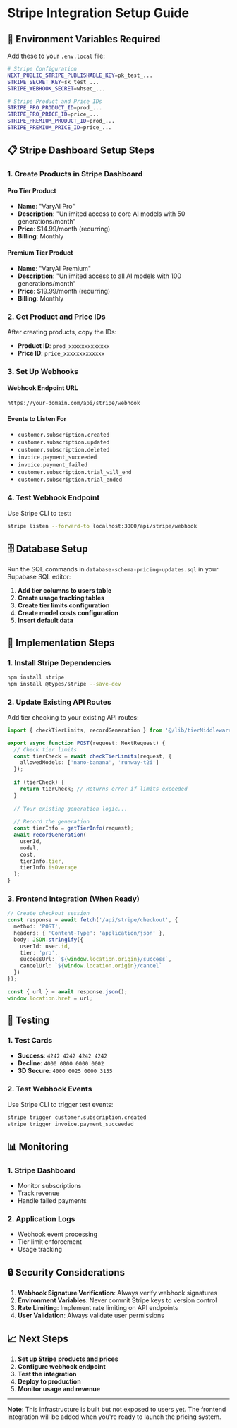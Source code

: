 # Stripe Integration Setup Guide

## 🔧 Environment Variables Required

Add these to your `.env.local` file:

```bash
# Stripe Configuration
NEXT_PUBLIC_STRIPE_PUBLISHABLE_KEY=pk_test_...
STRIPE_SECRET_KEY=sk_test_...
STRIPE_WEBHOOK_SECRET=whsec_...

# Stripe Product and Price IDs
STRIPE_PRO_PRODUCT_ID=prod_...
STRIPE_PRO_PRICE_ID=price_...
STRIPE_PREMIUM_PRODUCT_ID=prod_...
STRIPE_PREMIUM_PRICE_ID=price_...
```

## 📋 Stripe Dashboard Setup Steps

### 1. Create Products in Stripe Dashboard

#### **Pro Tier Product**
- **Name**: "VaryAI Pro"
- **Description**: "Unlimited access to core AI models with 50 generations/month"
- **Price**: $14.99/month (recurring)
- **Billing**: Monthly

#### **Premium Tier Product**
- **Name**: "VaryAI Premium"
- **Description**: "Unlimited access to all AI models with 100 generations/month"
- **Price**: $19.99/month (recurring)
- **Billing**: Monthly

### 2. Get Product and Price IDs

After creating products, copy the IDs:
- **Product ID**: `prod_xxxxxxxxxxxxx`
- **Price ID**: `price_xxxxxxxxxxxxx`

### 3. Set Up Webhooks

#### **Webhook Endpoint URL**
```
https://your-domain.com/api/stripe/webhook
```

#### **Events to Listen For**
- `customer.subscription.created`
- `customer.subscription.updated`
- `customer.subscription.deleted`
- `invoice.payment_succeeded`
- `invoice.payment_failed`
- `customer.subscription.trial_will_end`
- `customer.subscription.trial_ended`

### 4. Test Webhook Endpoint

Use Stripe CLI to test:
```bash
stripe listen --forward-to localhost:3000/api/stripe/webhook
```

## 🗄️ Database Setup

Run the SQL commands in `database-schema-pricing-updates.sql` in your Supabase SQL editor:

1. **Add tier columns to users table**
2. **Create usage tracking tables**
3. **Create tier limits configuration**
4. **Create model costs configuration**
5. **Insert default data**

## 🚀 Implementation Steps

### 1. Install Stripe Dependencies
```bash
npm install stripe
npm install @types/stripe --save-dev
```

### 2. Update Existing API Routes

Add tier checking to your existing API routes:

```typescript
import { checkTierLimits, recordGeneration } from '@/lib/tierMiddleware';

export async function POST(request: NextRequest) {
  // Check tier limits
  const tierCheck = await checkTierLimits(request, {
    allowedModels: ['nano-banana', 'runway-t2i']
  });
  
  if (tierCheck) {
    return tierCheck; // Returns error if limits exceeded
  }
  
  // Your existing generation logic...
  
  // Record the generation
  const tierInfo = getTierInfo(request);
  await recordGeneration(
    userId,
    model,
    cost,
    tierInfo.tier,
    tierInfo.isOverage
  );
}
```

### 3. Frontend Integration (When Ready)

```typescript
// Create checkout session
const response = await fetch('/api/stripe/checkout', {
  method: 'POST',
  headers: { 'Content-Type': 'application/json' },
  body: JSON.stringify({
    userId: user.id,
    tier: 'pro',
    successUrl: `${window.location.origin}/success`,
    cancelUrl: `${window.location.origin}/cancel`
  })
});

const { url } = await response.json();
window.location.href = url;
```

## 🧪 Testing

### 1. Test Cards
- **Success**: `4242 4242 4242 4242`
- **Decline**: `4000 0000 0000 0002`
- **3D Secure**: `4000 0025 0000 3155`

### 2. Test Webhook Events
Use Stripe CLI to trigger test events:
```bash
stripe trigger customer.subscription.created
stripe trigger invoice.payment_succeeded
```

## 📊 Monitoring

### 1. Stripe Dashboard
- Monitor subscriptions
- Track revenue
- Handle failed payments

### 2. Application Logs
- Webhook event processing
- Tier limit enforcement
- Usage tracking

## 🔒 Security Considerations

1. **Webhook Signature Verification**: Always verify webhook signatures
2. **Environment Variables**: Never commit Stripe keys to version control
3. **Rate Limiting**: Implement rate limiting on API endpoints
4. **User Validation**: Always validate user permissions

## 📈 Next Steps

1. **Set up Stripe products and prices**
2. **Configure webhook endpoint**
3. **Test the integration**
4. **Deploy to production**
5. **Monitor usage and revenue**

---

**Note**: This infrastructure is built but not exposed to users yet. The frontend integration will be added when you're ready to launch the pricing system.

